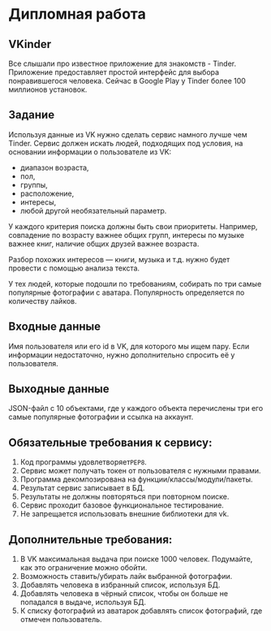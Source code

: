 # Дипломная работа


## VKinder
Все слышали про известное приложение для знакомств - Tinder. Приложение предоставляет простой интерфейс для выбора понравившегося человека. Сейчас в Google Play у Tinder более 100 миллионов установок.

## Задание
Используя данные из VK нужно сделать сервис намного лучше чем Tinder. Сервис должен искать людей, подходящих под условия, на основании информации о пользователе из VK:
- диапазон возраста,
- пол,
- группы,
- расположение,
- интересы,
- любой другой необязательный параметр.

У каждого критерия поиска должны быть свои приоритеты. Например, совпадение по возрасту важнее общих групп, интересы по музыке важнее книг, наличие общих друзей важнее возраста.

Разбор похожих интересов — книги, музыка и т.д. нужно будет провести с помощью анализа текста.

У тех людей, которые подошли по требованиям, собирать по три самые популярные фотографии с аватара. Популярность определяется по количеству лайков.

## Входные данные
Имя пользователя или его id в VK, для которого мы ищем пару. Если информации недостаточно, нужно дополнительно спросить её у пользователя.


## Выходные данные
JSON-файл с 10 объектами, где у каждого объекта перечислены три его самые популярные фотографии и ссылка на аккаунт.

## Обязательные требования к сервису:
1. Код программы удовлетворяет`PEP8`.
2. Сервис может получать токен от пользователя с нужными правами.
3. Программа декомпозирована на функции/классы/модули/пакеты.
4. Результат сервис записывает в БД.
5. Результаты не должны повторяться при повторном поиске.
6. Сервис проходит базовое функциональное тестирование.
7. Не запрещается использовать внешние библиотеки для vk.


## Дополнительные требования:
1. В VK максимальная выдача при поиске 1000 человек. Подумайте, как это ограничение можно обойти.
2. Возможность ставить/убирать лайк выбранной фотографии.
3. Добавлять человека в избранный список, используя БД.
4. Добавлять человека в чёрный список, чтобы он больше не попадался в выдаче, используя БД.
5. К списку фотографий из аватарок добавлять список фотографий, где отмечен пользователь.
